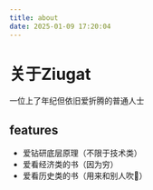 ```yaml
---
title: about
date: 2025-01-09 17:20:04
---
```


# 关于Ziugat

一位上了年纪但依旧爱折腾的普通人士

## features

- 爱钻研底层原理（不限于技术类）
- 爱看经济类的书（因为穷）
- 爱看历史类的书（用来和别人吹🐂）
